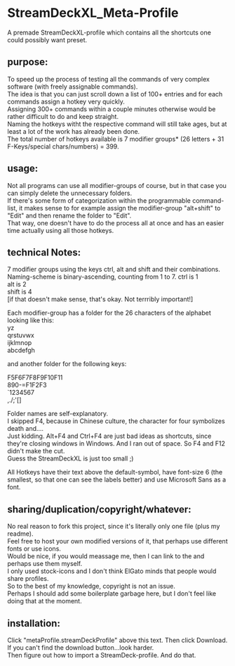 # StreamDeckXL_Meta-Profile
A premade StreamDeckXL-profile which contains all the shortcuts one could possibly want preset.

## purpose:
To speed up the process of testing all the commands of very complex software (with freely assignable commands).  
The idea is that you can just scroll down a list of 100+ entries and for each commands assign a hotkey very quickly.  
Assigning 300+ commands within a couple minutes otherwise would be rather difficult to do and keep straight.  
Naming the hotkeys witht the respective command will still take ages, but at least a lot of the work has already been done.  
The total number of hotkeys available is 7 modifier groups* (26 letters + 31 F-Keys/special chars/numbers) = 399.  

## usage:

Not all programs can use all modifier-groups of course, but in that case you can simply delete the unnecessary folders.  
If there's some form of categorization within the programmable command-list, it makes sense to for example assign the modifier-group "alt+shift" to "Edit" and then rename the folder to "Edit".  
That way, one doesn't have to do the process all at once and has an easier time actually using all those hotkeys.  

## technical Notes:

7 modifier groups using the keys ctrl, alt and shift and their combinations.
Naming-scheme is binary-ascending, counting from 1 to 7.
ctrl is 1  
alt is 2  
shift is 4  
[if that doesn't make sense, that's okay. Not terrribly important!]

Each modifier-group has a folder for the 26 characters of the alphabet looking like this:  
      yz  
qrstuvwx  
ijklmnop  
abcdefgh  

and another folder for the following keys:

F5F6F7F8F9F10F11  
890-=F1F2F3  
`1234567  
,./;'\[]  

Folder names are self-explanatory.  
I skipped F4, because in Chinese culture, the character for four symbolizes death and....  
Just kidding. Alt+F4 and Ctrl+F4 are just bad ideas as shortcuts, since they're closing windows in Windows.
And I ran out of space. So F4 and F12 didn't make the cut.  
Guess the StreamDeckXL is just too small ;)

All Hotkeys have their text above the default-symbol, have font-size 6 (the smallest, so that one can see the labels better)
and use Microsoft Sans as a font.

## sharing/duplication/copyright/whatever:

No real reason to fork this project, since it's literally only one file (plus my readme).  
Feel free to host your own modified versions of it, that perhaps use different fonts or use icons.  
Would be nice, if you would meassage me, then I can link to the and perhaps use them myself.  
I only used stock-icons and I don't think ElGato minds that people would share profiles.  
So to the best of my knowledge, copyright is not an issue.  
Perhaps I should add some boilerplate garbage here, but I don't feel like doing that at the moment.  

## installation:

Click "metaProfile.streamDeckProfile" above this text. Then click Download.  
If you can't find the download button...look harder.    
Then figure out how to import a StreamDeck-profile. And do that.
